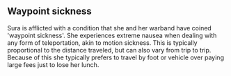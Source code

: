 ## Waypoint sickness
Sura is afflicted with a condition that she and her warband have coined 'waypoint sickness'. She experiences extreme nausea when dealing with any form of teleportation, akin to motion sickness. This is typically proportional to the distance traveled, but can also vary from trip to trip. Because of this she typically prefers to travel by foot or vehicle over paying large fees just to lose her lunch.

